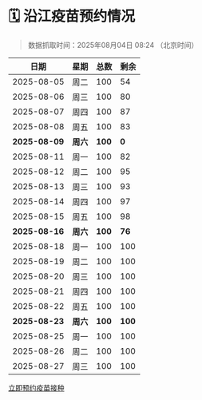 # 🗓️ 沿江疫苗预约情况

> 数据抓取时间：2025年08月04日 08:24 （北京时间）

| 日期 | 星期 | 总数 | 剩余 |
|------|------|------|------|
| 2025-08-05 | 周二 | 100 | 54 |
| 2025-08-06 | 周三 | 100 | 80 |
| 2025-08-07 | 周四 | 100 | 87 |
| 2025-08-08 | 周五 | 100 | 83 |
| **2025-08-09** | **周六** | **100** | **0** |
| 2025-08-11 | 周一 | 100 | 82 |
| 2025-08-12 | 周二 | 100 | 95 |
| 2025-08-13 | 周三 | 100 | 93 |
| 2025-08-14 | 周四 | 100 | 97 |
| 2025-08-15 | 周五 | 100 | 98 |
| **2025-08-16** | **周六** | **100** | **76** |
| 2025-08-18 | 周一 | 100 | 100 |
| 2025-08-19 | 周二 | 100 | 100 |
| 2025-08-20 | 周三 | 100 | 100 |
| 2025-08-21 | 周四 | 100 | 100 |
| 2025-08-22 | 周五 | 100 | 100 |
| **2025-08-23** | **周六** | **100** | **100** |
| 2025-08-25 | 周一 | 100 | 100 |
| 2025-08-26 | 周二 | 100 | 100 |
| 2025-08-27 | 周三 | 100 | 100 |


<div class="button-container">
<a class="btn" href="http://yfzweb.ishequ.net/#/login" target="_blank">立即预约疫苗接种</a>
</div>
